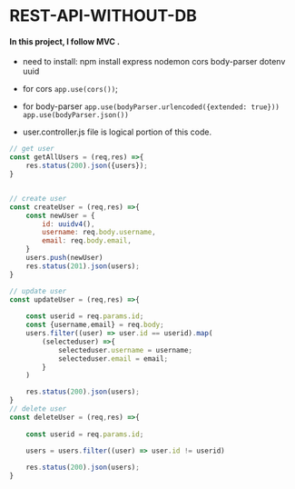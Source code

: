 # REST-API-WITHOUT-DB
#### In this project, I follow MVC .
- need to install: npm install express nodemon cors body-parser dotenv uuid

- for cors `app.use(cors())`;

- for body-parser `app.use(bodyParser.urlencoded({extended: true}))` `app.use(bodyParser.json())`

- user.controller.js file is logical portion of this code.

```javascript
// get user
const getAllUsers = (req,res) =>{
    res.status(200).json({users});
}


// create user 
const createUser = (req,res) =>{
    const newUser = {
        id: uuidv4(),
        username: req.body.username,
        email: req.body.email,
    }
    users.push(newUser)
    res.status(201).json(users);
}

// update user 
const updateUser = (req,res) =>{
    
    const userid = req.params.id;
    const {username,email} = req.body;
    users.filter((user) => user.id == userid).map(
        (selecteduser) =>{
            selecteduser.username = username;
            selecteduser.email = email;
        }
    )

    res.status(200).json(users);
}
// delete user 
const deleteUser = (req,res) =>{
    
    const userid = req.params.id;
    
    users = users.filter((user) => user.id != userid)

    res.status(200).json(users);
}
```
